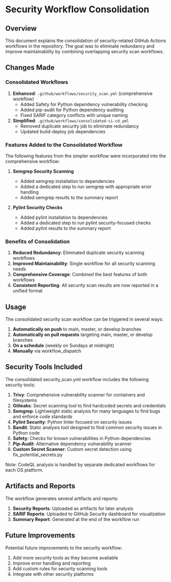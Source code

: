 # Security Workflow Consolidation

## Overview

This document explains the consolidation of security-related GitHub Actions workflows in the repository. The goal was to eliminate redundancy and improve maintainability by combining overlapping security scan workflows.

## Changes Made

### Consolidated Workflows

1. **Enhanced**: `.github/workflows/security_scan.yml` (comprehensive workflow)
   - Added Safety for Python dependency vulnerability checking
   - Added pip-audit for Python dependency auditing
   - Fixed SARIF category conflicts with unique naming
2. **Simplified**: `.github/workflows/consolidated-ci-cd.yml`
   - Removed duplicate security job to eliminate redundancy
   - Updated build-deploy job dependencies

### Features Added to the Consolidated Workflow

The following features from the simpler workflow were incorporated into the comprehensive workflow:

1. **Semgrep Security Scanning**
   - Added semgrep installation to dependencies
   - Added a dedicated step to run semgrep with appropriate error handling
   - Added semgrep results to the summary report

2. **Pylint Security Checks**
   - Added pylint installation to dependencies
   - Added a dedicated step to run pylint security-focused checks
   - Added pylint results to the summary report

### Benefits of Consolidation

1. **Reduced Redundancy**: Eliminated duplicate security scanning workflows
2. **Improved Maintainability**: Single workflow for all security scanning needs
3. **Comprehensive Coverage**: Combined the best features of both workflows
4. **Consistent Reporting**: All security scan results are now reported in a unified format

## Usage

The consolidated security scan workflow can be triggered in several ways:

1. **Automatically on push** to main, master, or develop branches
2. **Automatically on pull requests** targeting main, master, or develop branches
3. **On a schedule** (weekly on Sundays at midnight)
4. **Manually** via workflow_dispatch

## Security Tools Included

The consolidated security_scan.yml workflow includes the following security tools:

1. **Trivy**: Comprehensive vulnerability scanner for containers and filesystems
2. **Gitleaks**: Secret scanning tool to find hardcoded secrets and credentials
3. **Semgrep**: Lightweight static analysis for many languages to find bugs and enforce code standards
4. **Pylint Security**: Python linter focused on security issues
5. **Bandit**: Static analysis tool designed to find common security issues in Python code
6. **Safety**: Checks for known vulnerabilities in Python dependencies
7. **Pip-Audit**: Alternative dependency vulnerability scanner
8. **Custom Secret Scanner**: Custom secret detection using fix_potential_secrets.py

Note: CodeQL analysis is handled by separate dedicated workflows for each OS platform.

## Artifacts and Reports

The workflow generates several artifacts and reports:

1. **Security Reports**: Uploaded as artifacts for later analysis
2. **SARIF Reports**: Uploaded to GitHub Security dashboard for visualization
3. **Summary Report**: Generated at the end of the workflow run

## Future Improvements

Potential future improvements to the security workflow:

1. Add more security tools as they become available
2. Improve error handling and reporting
3. Add custom rules for security scanning tools
4. Integrate with other security platforms
